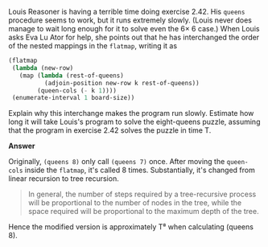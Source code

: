 Louis Reasoner is having a terrible time doing exercise 2.42. His `queens` procedure seems to work, but it runs extremely slowly. (Louis never does manage to wait long enough for it to solve even the 6× 6 case.) When Louis asks Eva Lu Ator for help, she points out that he has interchanged the order of the nested mappings in the `flatmap`, writing it as

```scheme
(flatmap
 (lambda (new-row)
   (map (lambda (rest-of-queens)
          (adjoin-position new-row k rest-of-queens))
        (queen-cols (- k 1))))
 (enumerate-interval 1 board-size))
```

Explain why this interchange makes the program run slowly. Estimate how long it will take Louis's program to solve the eight-queens puzzle, assuming that the program in exercise 2.42 solves the puzzle in time T.

**Answer**

Originally, `(queens 8)` only call `(queens 7)` once.  After moving the `queen-cols` inside the `flatmap`, it's called 8 times.  Substantially, it's changed from linear recursion to tree recursion.

>In general, the number of steps required by a tree-recursive process will be proportional to the number of nodes in the tree, while the space required will be proportional to the maximum depth of the tree.

Hence the modified version is approximately T⁸ when calculating (queens 8).
 
